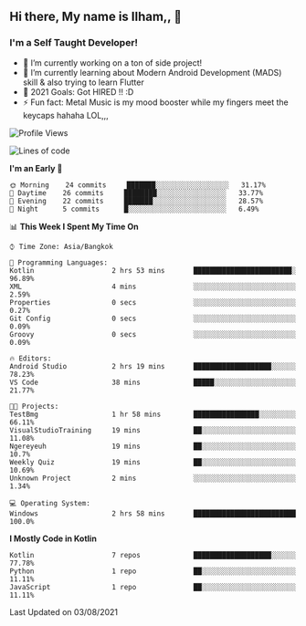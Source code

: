 ## Hi there, My name is Ilham,, 👋


### I'm a Self Taught Developer!
- 🔭 I’m currently working on a ton of side project!
- 🌱 I’m currently learning about Modern Android Development (MADS) skill & also trying to learn Flutter
- 🥅 2021 Goals: Got HIRED !! :D
- ⚡ Fun fact: Metal Music is my mood booster while my fingers meet the keycaps hahaha LOL,,, 



<!--START_SECTION:waka-->
![Profile Views](http://img.shields.io/badge/Profile%20Views-0-blue)

![Lines of code](https://img.shields.io/badge/From%20Hello%20World%20I%27ve%20Written-376933%20lines%20of%20code-blue)

**I'm an Early 🐤** 

```text
🌞 Morning    24 commits     ███████░░░░░░░░░░░░░░░░░░   31.17% 
🌆 Daytime    26 commits     ████████░░░░░░░░░░░░░░░░░   33.77% 
🌃 Evening    22 commits     ███████░░░░░░░░░░░░░░░░░░   28.57% 
🌙 Night      5 commits      █░░░░░░░░░░░░░░░░░░░░░░░░   6.49%

```


📊 **This Week I Spent My Time On** 

```text
⌚︎ Time Zone: Asia/Bangkok

💬 Programming Languages: 
Kotlin                   2 hrs 53 mins       ████████████████████████░   96.89% 
XML                      4 mins              ░░░░░░░░░░░░░░░░░░░░░░░░░   2.59% 
Properties               0 secs              ░░░░░░░░░░░░░░░░░░░░░░░░░   0.27% 
Git Config               0 secs              ░░░░░░░░░░░░░░░░░░░░░░░░░   0.09% 
Groovy                   0 secs              ░░░░░░░░░░░░░░░░░░░░░░░░░   0.09%

🔥 Editors: 
Android Studio           2 hrs 19 mins       ███████████████████░░░░░░   78.23% 
VS Code                  38 mins             █████░░░░░░░░░░░░░░░░░░░░   21.77%

🐱‍💻 Projects: 
TestBmg                  1 hr 58 mins        ████████████████░░░░░░░░░   66.11% 
VisualStudioTraining     19 mins             ██░░░░░░░░░░░░░░░░░░░░░░░   11.08% 
Ngereyeuh                19 mins             ██░░░░░░░░░░░░░░░░░░░░░░░   10.7% 
Weekly Quiz              19 mins             ██░░░░░░░░░░░░░░░░░░░░░░░   10.69% 
Unknown Project          2 mins              ░░░░░░░░░░░░░░░░░░░░░░░░░   1.34%

💻 Operating System: 
Windows                  2 hrs 58 mins       █████████████████████████   100.0%

```

**I Mostly Code in Kotlin** 

```text
Kotlin                   7 repos             ███████████████████░░░░░░   77.78% 
Python                   1 repo              ██░░░░░░░░░░░░░░░░░░░░░░░   11.11% 
JavaScript               1 repo              ██░░░░░░░░░░░░░░░░░░░░░░░   11.11%

```



 Last Updated on 03/08/2021
<!--END_SECTION:waka-->
